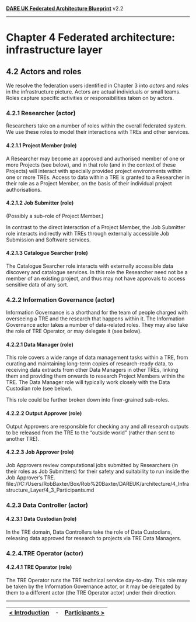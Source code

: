 **[DARE UK Federated Architecture Blueprint](../)**      v2.2

----

# Chapter 4 Federated architecture: infrastructure layer
## 4.2 Actors and roles

We resolve the federation users identified in Chapter 3 into _actors_ and _roles_ in the infrastructure picture. Actors are actual individuals or small teams. Roles capture specific activities or responsibilities taken on by actors.

### 4.2.1 Researcher (actor)

Researchers take on a number of roles within the overall federated system. We use these roles to model their interactions with TREs and other services.

#### 4.2.1.1 Project Member (role)

A Researcher may become an approved and authorised member of one or more Projects (see below), and in that role (and in the context of these Projects) will interact with specially provided project environments within one or more TREs. Access to data within a TRE is granted to a Researcher in their role as a Project Member, on the basis of their individual project authorisations.

#### 4.2.1.2 Job Submitter (role)

(Possibly a sub-role of Project Member.)

In contrast to the direct interaction of a Project Member, the Job Submitter role interacts indirectly with TREs through externally accessible Job Submission and Software services.  

#### 4.2.1.3 Catalogue Searcher (role)

The Catalogue Searcher role interacts with externally accessible data discovery and catalogue services. In this role the Researcher need not be a member of an existing project, and thus may not have approvals to access sensitive data of any sort.

### 4.2.2 Information Governance (actor)

Information Governance is a shorthand for the team of people charged with overseeing a TRE and the research that happens within it. The Information Governance actor takes a number of data-related roles. They may also take the role of TRE Operator, or may delegate it (see below). 

#### 4.2.2.1 Data Manager (role)

This role covers a wide range of data management tasks within a TRE, from curating and maintaining long-term copies of research-ready data, to receiving data extracts from other Data Managers in other TREs, linking them and providing them onwards to research Project Members within the TRE. The Data Manager role will typically work closely with the Data Custodian role (see below).

This role could be further broken down into finer-grained sub-roles. 

#### 4.2.2.2 Output Approver (role)

Output Approvers are responsible for checking any and all research outputs to be released from the TRE to the “outside world” (rather than sent to another TRE).

#### 4.2.2.3 Job Approver (role)

Job Approvers review computational jobs submitted by Researchers (in their roles as Job Submitters) for their safety and suitability to run inside the Job Approver’s TRE. 
file:///C:/Users/RobBaxter/Box/Rob%20Baxter/DAREUK/architecture/4_Infrastructure_Layer/4_3_Participants.md
### 4.2.3 Data Controller (actor)

#### 4.2.3.1 Data Custodian (role)

In the TRE domain, Data Controllers take the role of Data Custodians, releasing data approved for research to projects via TRE Data Managers.

### 4.2.4.TRE Operator (actor)

#### 4.2.4.1 TRE Operator (role)

The TRE Operator runs the TRE technical service day-to-day. This role may be taken by the Information Governance actor, or it may be delegated by them to a different actor (the TRE Operator actor) under their direction.

----

| [< Introduction](4_1_Introduction.md) | - | [Participants >](4_3_Participants.md) |
| ---- | ---- | ---- |



